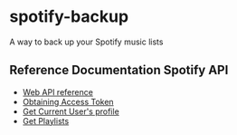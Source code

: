 # spotify-backup
A way to back up your Spotify music lists 

## Reference Documentation Spotify API
- [Web API reference](https://developer.spotify.com/documentation/web-api)
- [Obtaining Access Token](https://developer.spotify.com/documentation/web-api/tutorials/code-flow)
- [Get Current User's profile](https://developer.spotify.com/documentation/web-api/reference/get-current-users-profile)
- [Get Playlists](https://developer.spotify.com/documentation/web-api/reference/get-list-users-playlists)

